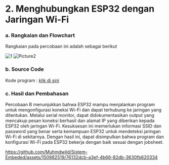 # 2.  Menghubungkan ESP32 dengan Jaringan Wi-Fi

### a. Rangkaian dan Flowchart
Rangkaian pada percobaan ini adalah sebagai berikut

![1](https://github.com/Muhmdwild/Sistem-Embeded/assets/150982519/96271ec7-2da8-44b9-8724-97075132a589)
![Picture2](https://github.com/Muhmdwild/Sistem-Embeded/assets/150982519/24fb4bcb-16b5-4da7-bdb8-144d271a573c)


### b. Source Code
Kode program : <a href="B.%20Menghubungkan%20ESP%2032%20dgn%20WIFI/hubungkan/hubungkan.ino">klik di sini</a>

### c. Hasil dan Pembahasan
Percobaan B menunjukkan bahwa ESP32 mampu menjalankan program untuk mengonfigurasi koneksi Wi-Fi dan dapat terhubung ke jaringan yang ditentukan. Melalui serial monitor, dapat didokumentasikan output yang mencakup pesan koneksi berhasil dan alamat IP yang diberikan kepada ESP32 oleh jaringan Wi-Fi. Kesuksesan ini memerlukan informasi SSID dan password yang benar serta kemampuan ESP32 untuk mendeteksi jaringan Wi-Fi di sekitarnya. Dengan hasil ini, dapat disimpulkan bahwa program dan konfigurasi Wi-Fi pada ESP32 bekerja dengan baik sesuai dengan jobsheet.



https://github.com/Muhmdwild/Sistem-Embeded/assets/150982519/76132dcb-a3ef-4b66-82db-3630fb620334
